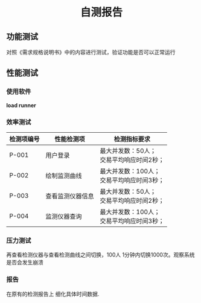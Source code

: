# <center>自测报告</center>

## 功能测试

对照《需求规格说明书》中的内容进行测试，验证功能是否可以正常运行

## 性能测试

### 使用软件

**load runner**

### 效率测试


|检测项编号|性能检测项|检测指标要求|
|----------|----------|-----------|
|P-001|用户登录|最大并发数：50人；<br>交易平均响应时间2秒；|
|P-002|绘制监测曲线|最大并发数：100人；<br>交易平均响应时间3秒；|
|P-003|查看监测仪器信息|最大并发数：50人；<br>交易平均响应时间2秒；|
|P-004|监测仪器查询|最大并发数：100人；<br>交易平均响应时间3秒；|


### 压力测试

再查看检测仪器与查看检测曲线之间切换，100人 1分钟内切换1000次。观察系统是否会发生崩溃

### 报告

在原有的检测报告上 细化具体时间数据.
